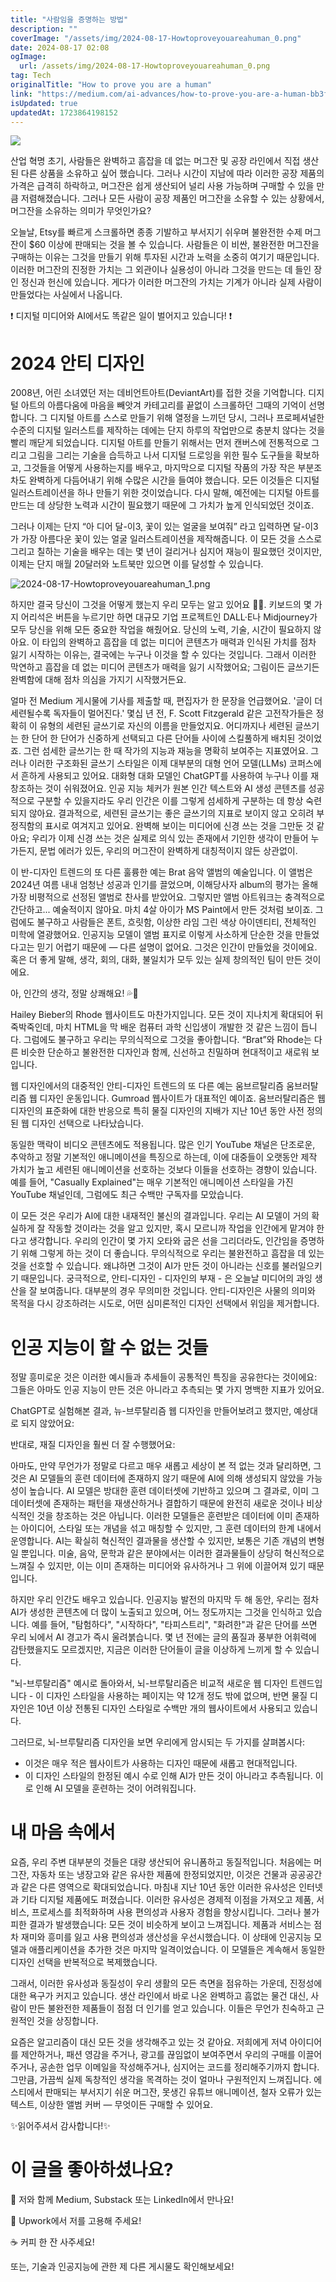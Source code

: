 ```yaml
---
title: "사람임을 증명하는 방법"
description: ""
coverImage: "/assets/img/2024-08-17-Howtoproveyouareahuman_0.png"
date: 2024-08-17 02:08
ogImage:
  url: /assets/img/2024-08-17-Howtoproveyouareahuman_0.png
tag: Tech
originalTitle: "How to prove you are a human"
link: "https://medium.com/ai-advances/how-to-prove-you-are-a-human-bb3f1eb6e09f"
isUpdated: true
updatedAt: 1723864198152
---
```


<img src="/assets/img/2024-08-17-Howtoproveyouareahuman_0.png" />

산업 혁명 초기, 사람들은 완벽하고 흠잡을 데 없는 머그잔 및 공장 라인에서 직접 생산된 다른 상품을 소유하고 싶어 했습니다. 그러나 시간이 지남에 따라 이러한 공장 제품의 가격은 급격히 하락하고, 머그잔은 쉽게 생산되어 널리 사용 가능하며 구매할 수 있을 만큼 저렴해졌습니다. 그러나 모든 사람이 공장 제품인 머그잔을 소유할 수 있는 상황에서, 머그잔을 소유하는 의미가 무엇인가요?

오늘날, Etsy를 빠르게 스크롤하면 종종 기발하고 부서지기 쉬우며 불완전한 수제 머그잔이 $60 이상에 판매되는 것을 볼 수 있습니다. 사람들은 이 비싼, 불완전한 머그잔을 구매하는 이유는 그것을 만들기 위해 투자된 시간과 노력을 소중히 여기기 때문입니다. 이러한 머그잔의 진정한 가치는 그 외관이나 실용성이 아니라 그것을 만드는 데 들인 장인 정신과 헌신에 있습니다. 게다가 이러한 머그잔의 가치는 기계가 아니라 실제 사람이 만들었다는 사실에서 나옵니다.

❗ 디지털 미디어와 AI에서도 똑같은 일이 벌어지고 있습니다! ❗

<!-- seedividend - 사각형 -->

<ins class="adsbygoogle"
     style="display:block"
     data-ad-client="ca-pub-4877378276818686"
     data-ad-slot="1898504329"
     data-ad-format="auto"
     data-full-width-responsive="true"></ins>

<script>
     (adsbygoogle = window.adsbygoogle || []).push({});
</script>

# 2024 안티 디자인

2008년, 어린 소녀였던 저는 데비언트아트(DeviantArt)를 접한 것을 기억합니다. 디지털 아트의 아름다움에 마음을 빼앗겨 카테고리를 끝없이 스크롤하던 그때의 기억이 선명합니다. 그 디지털 아트를 스스로 만들기 위해 열정을 느끼던 당시, 그러나 프로페셔널한 수준의 디지털 일러스트를 제작하는 데에는 단지 하루의 작업만으로 충분치 않다는 것을 빨리 깨닫게 되었습니다. 디지털 아트를 만들기 위해서는 먼저 캔버스에 전통적으로 그리고 그림을 그리는 기술을 습득하고 나서 디지털 드로잉을 위한 필수 도구들을 확보하고, 그것들을 어떻게 사용하는지를 배우고, 마지막으로 디지털 작품의 가장 작은 부분조차도 완벽하게 다듬어내기 위해 수많은 시간을 들여야 했습니다. 모든 이것들은 디지털 일러스트레이션을 하나 만들기 위한 것이었습니다. 다시 말해, 예전에는 디지털 아트를 만드는 데 상당한 노력과 시간이 필요했기 때문에 그 가치가 높게 인식되었던 것이죠.

그러나 이제는 단지 “아 디어 달-이3, 꽃이 있는 얼굴을 보여줘” 라고 입력하면 달-이3가 가장 아름다운 꽃이 있는 얼굴 일러스트레이션을 제작해줍니다. 이 모든 것을 스스로 그리고 칠하는 기술을 배우는 데는 몇 년이 걸리거나 심지어 재능이 필요했던 것이지만, 이제는 단지 매월 20달러와 노트북만 있으면 이를 달성할 수 있습니다.

![2024-08-17-Howtoproveyouareahuman_1.png](/assets/img/2024-08-17-Howtoproveyouareahuman_1.png)

<!-- seedividend - 사각형 -->

<ins class="adsbygoogle"
     style="display:block"
     data-ad-client="ca-pub-4877378276818686"
     data-ad-slot="1898504329"
     data-ad-format="auto"
     data-full-width-responsive="true"></ins>

<script>
     (adsbygoogle = window.adsbygoogle || []).push({});
</script>

하지만 결국 당신이 그것을 어떻게 했는지 우리 모두는 알고 있어요 🤷‍♀️. 키보드의 몇 가지 어리석은 버튼을 누르기만 하면 대규모 기업 프로젝트인 DALL·E나 Midjourney가 모두 당신을 위해 모든 중요한 작업을 해줬어요. 당신의 노력, 기술, 시간이 필요하지 않아요. 이 타입의 완벽하고 흠잡을 데 없는 미디어 콘텐츠가 매력과 인식된 가치를 점차 잃기 시작하는 이유는, 결국에는 누구나 이것을 할 수 있다는 것입니다. 그래서 이러한 막연하고 흠잡을 데 없는 미디어 콘텐츠가 매력을 잃기 시작했어요; 그림이든 글쓰기든 완벽함에 대해 점차 의심을 가지기 시작했거든요.

얼마 전 Medium 게시물에 기사를 제출할 때, 편집자가 한 문장을 언급했어요. '글이 더 세련될수록 독자들이 멀어진다.' 몇십 년 전, F. Scott Fitzgerald 같은 고전작가들은 정확히 이 유형의 세련된 글쓰기로 자신의 이름을 만들었지요. 어디까지나 세련된 글쓰기는 한 단어 한 단어가 신중하게 선택되고 다른 단어들 사이에 스킬풀하게 배치된 것이었죠. 그런 섬세한 글쓰기는 한 때 작가의 지능과 재능을 명확히 보여주는 지표였어요. 그러나 이러한 구조화된 글쓰기 스타일은 이제 대부분의 대형 언어 모델(LLMs) 코퍼스에서 흔하게 사용되고 있어요. 대화형 대화 모델인 ChatGPT를 사용하여 누구나 이를 재창조하는 것이 쉬워졌어요. 인공 지능 체커가 원본 인간 텍스트와 AI 생성 콘텐츠를 성공적으로 구분할 수 있을지라도 우리 인간은 이를 그렇게 섬세하게 구분하는 데 항상 숙련되지 않아요. 결과적으로, 세련된 글쓰기는 좋은 글쓰기의 지표로 보이지 않고 오히려 부정직함의 표시로 여겨지고 있어요. 완벽해 보이는 미디어에 신경 쓰는 것을 그만둔 것 같아요; 우리가 이제 신경 쓰는 것은 실제로 의식 있는 존재에서 기인한 생각이 만들어 누가든지, 문법 에러가 있든, 우리의 머그잔이 완벽하게 대칭적이지 않든 상관없이.

이 반-디자인 트렌드의 또 다른 훌륭한 예는 Brat 음악 앨범의 예술입니다. 이 앨범은 2024년 여름 내내 엄청난 성공과 인기를 끌었으며, 이해당사자 album의 평가는 올해 가장 비평적으로 선정된 앨범로 찬사를 받았어요. 그렇지만 앨범 아트워크는 충격적으로 간단하고... 예술적이지 않아요. 마치 4살 아이가 MS Paint에서 만든 것처럼 보이죠. 그럼에도 불구하고 사람들은 폰트, 흐릿함, 이상한 라임 그린 색상 아이덴티티, 전체적인 미학에 열광했어요. 인공지능 모델이 앨범 표지로 이렇게 사소하게 단순한 것을 만들었다고는 믿기 어렵기 때문에 — 다른 설명이 없어요. 그것은 인간이 만들었을 것이에요. 혹은 더 좋게 말해, 생각, 회의, 대화, 불일치가 모두 있는 실제 창의적인 팀이 만든 것이에요.

아, 인간의 생각, 정말 상쾌해요! 💦🌺

<!-- seedividend - 사각형 -->

<ins class="adsbygoogle"
     style="display:block"
     data-ad-client="ca-pub-4877378276818686"
     data-ad-slot="1898504329"
     data-ad-format="auto"
     data-full-width-responsive="true"></ins>

<script>
     (adsbygoogle = window.adsbygoogle || []).push({});
</script>

Hailey Bieber의 Rhode 웹사이트도 마찬가지입니다. 모든 것이 지나치게 확대되어 뒤죽박죽인데, 마치 HTML을 막 배운 컴퓨터 과학 신입생이 개발한 것 같은 느낌이 듭니다. 그럼에도 불구하고 우리는 무의식적으로 그것을 좋아합니다. “Brat”와 Rhode는 다른 비슷한 단순하고 불완전한 디자인과 함께, 신선하고 친밀하며 현대적이고 새로워 보입니다.

웹 디자인에서의 대중적인 안티-디자인 트렌드의 또 다른 예는 움브르탈리즘 움브러탈리즘 웹 디자인 운동입니다. Gumroad 웹사이트가 대표적인 예이죠. 움브러탈리즘은 웹 디자인의 표준화에 대한 반응으로 특히 물질 디자인의 지배가 지난 10년 동안 사전 정의된 웹 디자인 선택으로 나타났습니다.

동일한 맥락이 비디오 콘텐츠에도 적용됩니다. 많은 인기 YouTube 채널은 단조로운, 추악하고 정말 기본적인 애니메이션을 특징으로 하는데, 이에 대중들이 오랫동안 제작 가치가 높고 세련된 애니메이션을 선호하는 것보다 이들을 선호하는 경향이 있습니다. 예를 들어, "Casually Explained"는 매우 기본적인 애니메이션 스타일을 가진 YouTube 채널인데, 그럼에도 최근 수백만 구독자를 모았습니다.

이 모든 것은 우리가 AI에 대한 내재적인 불신의 결과입니다. 우리는 AI 모델이 거의 확실하게 잘 작동할 것이라는 것을 알고 있지만, 혹시 모르니까 작업을 인간에게 맡겨야 한다고 생각합니다. 우리의 인간이 몇 가지 오타와 굽은 선을 그리더라도, 인간임을 증명하기 위해 그렇게 하는 것이 더 좋습니다. 무의식적으로 우리는 불완전하고 흠잡을 데 있는 것을 선호할 수 있습니다. 왜냐하면 그것이 AI가 만든 것이 아니라는 신호를 불러일으키기 때문입니다. 궁극적으로, 안티-디자인 - 디자인의 부재 - 은 오늘날 미디어의 과잉 생산을 잘 보여줍니다. 대부분의 경우 무의미한 것입니다. 안티-디자인은 사물의 의미와 목적을 다시 강조하려는 시도로, 어떤 심미론적인 디자인 선택에서 위임을 제거합니다.

<!-- seedividend - 사각형 -->

<ins class="adsbygoogle"
     style="display:block"
     data-ad-client="ca-pub-4877378276818686"
     data-ad-slot="1898504329"
     data-ad-format="auto"
     data-full-width-responsive="true"></ins>

<script>
     (adsbygoogle = window.adsbygoogle || []).push({});
</script>

# 인공 지능이 할 수 없는 것들

정말 흥미로운 것은 이러한 예시들과 추세들이 공통적인 특징을 공유한다는 것이에요: 그들은 아마도 인공 지능이 만든 것은 아니라고 추측되는 몇 가지 명백한 지표가 있어요.

ChatGPT로 실험해본 결과, 뉴-브루탈리즘 웹 디자인을 만들어보려고 했지만, 예상대로 되지 않았어요:

반대로, 재질 디자인을 훨씬 더 잘 수행했어요:

<!-- seedividend - 사각형 -->

<ins class="adsbygoogle"
     style="display:block"
     data-ad-client="ca-pub-4877378276818686"
     data-ad-slot="1898504329"
     data-ad-format="auto"
     data-full-width-responsive="true"></ins>

<script>
     (adsbygoogle = window.adsbygoogle || []).push({});
</script>

아마도, 만약 무언가가 정말로 다르고 매우 새롭고 세상이 본 적 없는 것과 달리하면, 그것은 AI 모델들의 훈련 데이터에 존재하지 않기 때문에 AI에 의해 생성되지 않았을 가능성이 높습니다. AI 모델은 방대한 훈련 데이터셋에 기반하고 있으며 그 결과로, 이미 그 데이터셋에 존재하는 패턴을 재생산하거나 결합하기 때문에 완전히 새로운 것이나 비상식적인 것을 창조하는 것은 아닙니다. 이러한 모델들은 훈련받은 데이터에 이미 존재하는 아이디어, 스타일 또는 개념을 섞고 매칭할 수 있지만, 그 훈련 데이터의 한계 내에서 운영합니다. AI는 확실히 혁신적인 결과물을 생산할 수 있지만, 보통은 기존 개념의 변형일 뿐입니다. 미술, 음악, 문학과 같은 분야에서는 이러한 결과물들이 상당히 혁신적으로 느껴질 수 있지만, 이는 이미 존재하는 미디어와 유사하거나 그 위에 이끌어져 있기 때문입니다.

하지만 우리 인간도 배우고 있습니다. 인공지능 발전의 마지막 두 해 동안, 우리는 점차 AI가 생성한 콘텐츠에 더 많이 노출되고 있으며, 어느 정도까지는 그것을 인식하고 있습니다. 예를 들어, "탐험하다", "시작하다", "타피스트리", "화려한"과 같은 단어를 쓰면 우리 뇌에서 AI 경고가 즉시 울려붉습니다. 몇 년 전에는 글의 품질과 풍부한 어휘력에 감탄했을지도 모르겠지만, 지금은 이러한 단어들이 글을 이상하게 느끼게 할 수 있습니다.

"뇌-브루탈리즘" 예시로 돌아와서, 뇌-브루탈리즘은 비교적 새로운 웹 디자인 트렌드입니다 - 이 디자인 스타일을 사용하는 페이지는 약 12개 정도 밖에 없으며, 반면 물질 디자인은 10년 이상 전통된 디자인 스타일로 수백만 개의 웹사이트에서 사용되고 있습니다.

그러므로, 뇌-브루탈리즘 디자인을 보면 우리에게 암시되는 두 가지를 살펴봅시다:

<!-- seedividend - 사각형 -->

<ins class="adsbygoogle"
     style="display:block"
     data-ad-client="ca-pub-4877378276818686"
     data-ad-slot="1898504329"
     data-ad-format="auto"
     data-full-width-responsive="true"></ins>

<script>
     (adsbygoogle = window.adsbygoogle || []).push({});
</script>

- 이것은 매우 적은 웹사이트가 사용하는 디자인 때문에 새롭고 현대적입니다.
- 이 디자인 스타일의 한정된 예시 수로 인해 AI가 만든 것이 아니라고 추측됩니다. 이로 인해 AI 모델을 훈련하는 것이 어려워집니다.

# 내 마음 속에서

요즘, 우리 주변 대부분의 것들은 대량 생산되어 유니폼하고 동질적입니다. 처음에는 머그잔, 자동차 또는 냉장고와 같은 유사한 제품에 한정되었지만, 이것은 건물과 공공공간과 같은 다른 영역으로 확대되었습니다. 마침내 지난 10년 동안 이러한 유사성은 인터넷과 기타 디지털 제품에도 퍼졌습니다. 이러한 유사성은 경제적 이점을 가져오고 제품, 서비스, 프로세스를 최적화하며 사용 편의성과 사용자 경험을 향상시킵니다. 그러나 불가피한 결과가 발생했습니다: 모든 것이 비슷하게 보이고 느껴집니다. 제품과 서비스는 점차 재미와 흥미를 잃고 사용 편의성과 생산성을 우선시했습니다. 이 상태에 인공지능 모델과 애플리케이션을 추가한 것은 마지막 일격이었습니다. 이 모델들은 계속해서 동일한 디자인 선택을 반복적으로 복제했습니다.

그래서, 이러한 유사성과 동질성이 우리 생활의 모든 측면을 점유하는 가운데, 진정성에 대한 욕구가 커지고 있습니다. 생산 라인에서 바로 나온 완벽하고 흠없는 물건 대신, 사람이 만든 불완전한 제품들이 점점 더 인기를 얻고 있습니다. 이들은 무언가 친숙하고 근원적인 것을 상징합니다.

<!-- seedividend - 사각형 -->

<ins class="adsbygoogle"
     style="display:block"
     data-ad-client="ca-pub-4877378276818686"
     data-ad-slot="1898504329"
     data-ad-format="auto"
     data-full-width-responsive="true"></ins>

<script>
     (adsbygoogle = window.adsbygoogle || []).push({});
</script>

요즘은 알고리즘이 대신 모든 것을 생각해주고 있는 것 같아요. 저희에게 저녁 아이디어를 제안하거나, 패션 영감을 주거나, 광고를 끊임없이 보여주면서 우리의 구매를 이끌어주거나, 공손한 업무 이메일을 작성해주거나, 심지어는 코드를 정리해주기까지 합니다. 그만큼, 가끔씩 실제 독창적인 생각을 목격하는 것이 얼마나 구원적인지 느껴집니다. 에스티에서 판매되는 부서지기 쉬운 머그잔, 못생긴 유튜브 애니메이션, 철자 오류가 있는 텍스트, 이상한 앨범 커버 — 무엇이든 구매할 수 있어요.

✨읽어주셔서 감사합니다!✨

# 이 글을 좋아하셨나요?

💌 저와 함께 Medium, Substack 또는 LinkedIn에서 만나요!

<!-- seedividend - 사각형 -->

<ins class="adsbygoogle"
     style="display:block"
     data-ad-client="ca-pub-4877378276818686"
     data-ad-slot="1898504329"
     data-ad-format="auto"
     data-full-width-responsive="true"></ins>

<script>
     (adsbygoogle = window.adsbygoogle || []).push({});
</script>

💼 Upwork에서 저를 고용해 주세요!

☕ 커피 한 잔 사주세요!

또는, 기술과 인공지능에 관한 제 다른 게시물도 확인해보세요!

